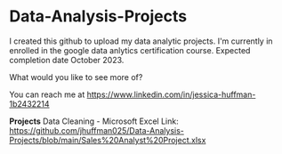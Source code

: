 # Data-Analysis-Projects

I created this github to upload my data analytic projects. I'm currently in enrolled in the google data anlytics certification course. Expected completion date October 2023.

What would you like to see more of?

You can reach me at https://www.linkedin.com/in/jessica-huffman-1b2432214

<b>Projects</b>
Data Cleaning - Microsoft Excel 
Link: https://github.com/jhuffman025/Data-Analysis-Projects/blob/main/Sales%20Analyst%20Project.xlsx
